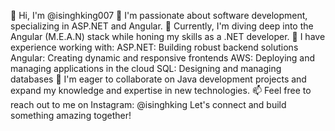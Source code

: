 👋 Hi, I'm @isinghking007
👀 I'm passionate about software development, specializing in ASP.NET and Angular.
🌱 Currently, I'm diving deep into the Angular (M.E.A.N) stack while honing my skills as a .NET developer.
💼 I have experience working with:
  ASP.NET: Building robust backend solutions
  Angular: Creating dynamic and responsive frontends
  AWS: Deploying and managing applications in the cloud
  SQL: Designing and managing databases
💞️ I'm eager to collaborate on Java development projects and expand my knowledge and expertise in new technologies.
📫 Feel free to reach out to me on Instagram: @isinghking
Let's connect and build something amazing together!
